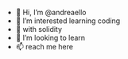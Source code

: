 - 👋 Hi, I’m @andreaello
- 👀 I’m interested learning coding 
- 🌱  with solidity 
- 💞️ I’m looking to learn 
- 📫 reach me here

<!---
andreaello/andreaello is a ✨ special ✨ repository because its `README.md` (this file) appears on your GitHub profile.
You can click the Preview link to take a look at your changes.
--->

